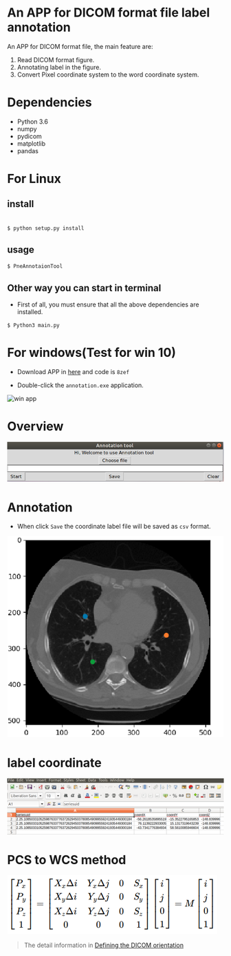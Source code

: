 # An APP for DICOM format file label annotation


An APP for DICOM format file, the main feature are:

1. Read DICOM format figure.
2. Annotating label in the figure.
3. Convert Pixel coordinate system to the word coordinate system.

# Dependencies

* Python 3.6
* numpy
* pydicom
* matplotlib
* pandas

# For Linux

## install

```python

$ python setup.py install

```

## usage

```python
$ PneAnnotaionTool

```

## Other way you can start in terminal

* First of all, you must ensure that all the above dependencies are installed.

```
$ Python3 main.py

```

# For windows(Test for win 10)

* Download APP in [here](https://pan.baidu.com/s/1CIprPiYAdBZMy2bksB-Kmg) and code is `8zef`

* Double-click the `annotation.exe` application.

![win app](https://github.com/yangfangs/PneAnnotaionTool/blob/master/example_figure/annotation2.png)



# Overview

![main app](https://github.com/yangfangs/PneAnnotaionTool/blob/master/example_figure/main.png)

# Annotation

* When click `Save` the coordinate label file will be saved as `csv` format.

![annotation example](https://github.com/yangfangs/PneAnnotaionTool/blob/master/example_figure/anno_pig.png)

# label coordinate

![label result](https://github.com/yangfangs/PneAnnotaionTool/blob/master/example_figure/label_csv.png)


# PCS to WCS method

![method](https://github.com/yangfangs/PneAnnotaionTool/blob/master/example_figure/method.png)

> The detail information in [Defining the DICOM orientation](http://nipy.org/nibabel/dicom/dicom_orientation.html)